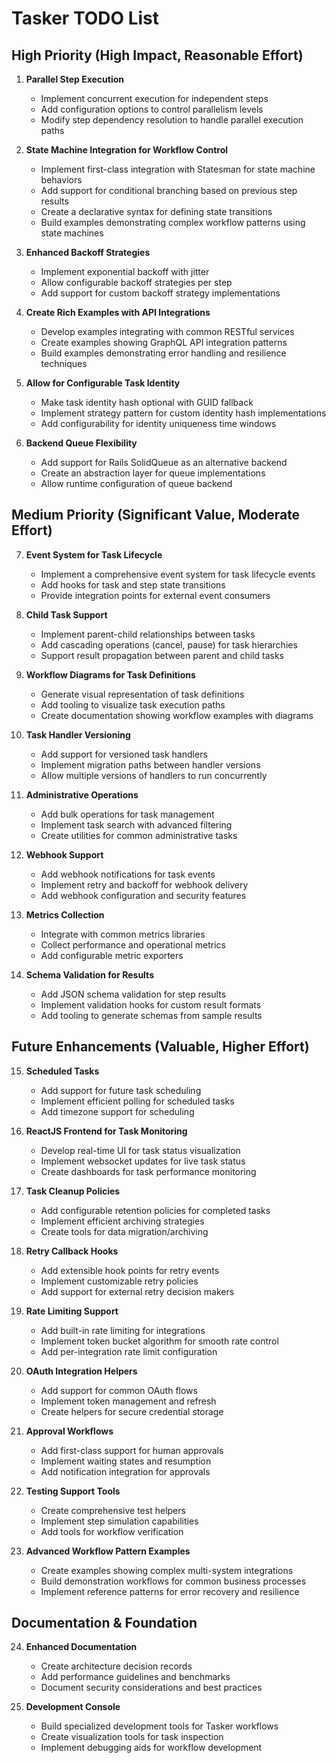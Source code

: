 # Tasker TODO List

## High Priority (High Impact, Reasonable Effort)

1. **Parallel Step Execution**
   - Implement concurrent execution for independent steps
   - Add configuration options to control parallelism levels
   - Modify step dependency resolution to handle parallel execution paths

2. **State Machine Integration for Workflow Control**
   - Implement first-class integration with Statesman for state machine behaviors
   - Add support for conditional branching based on previous step results
   - Create a declarative syntax for defining state transitions
   - Build examples demonstrating complex workflow patterns using state machines

3. **Enhanced Backoff Strategies**
   - Implement exponential backoff with jitter
   - Allow configurable backoff strategies per step
   - Add support for custom backoff strategy implementations

4. **Create Rich Examples with API Integrations**
   - Develop examples integrating with common RESTful services
   - Create examples showing GraphQL API integration patterns
   - Build examples demonstrating error handling and resilience techniques

5. **Allow for Configurable Task Identity**
   - Make task identity hash optional with GUID fallback
   - Implement strategy pattern for custom identity hash implementations
   - Add configurability for identity uniqueness time windows

6. **Backend Queue Flexibility**
   - Add support for Rails SolidQueue as an alternative backend
   - Create an abstraction layer for queue implementations
   - Allow runtime configuration of queue backend

## Medium Priority (Significant Value, Moderate Effort)

7. **Event System for Task Lifecycle**
   - Implement a comprehensive event system for task lifecycle events
   - Add hooks for task and step state transitions
   - Provide integration points for external event consumers

8. **Child Task Support**
   - Implement parent-child relationships between tasks
   - Add cascading operations (cancel, pause) for task hierarchies
   - Support result propagation between parent and child tasks

9. **Workflow Diagrams for Task Definitions**
   - Generate visual representation of task definitions
   - Add tooling to visualize task execution paths
   - Create documentation showing workflow examples with diagrams

10. **Task Handler Versioning**
    - Add support for versioned task handlers
    - Implement migration paths between handler versions
    - Allow multiple versions of handlers to run concurrently

11. **Administrative Operations**
    - Add bulk operations for task management
    - Implement task search with advanced filtering
    - Create utilities for common administrative tasks

12. **Webhook Support**
    - Add webhook notifications for task events
    - Implement retry and backoff for webhook delivery
    - Add webhook configuration and security features

13. **Metrics Collection**
    - Integrate with common metrics libraries
    - Collect performance and operational metrics
    - Add configurable metric exporters

14. **Schema Validation for Results**
    - Add JSON schema validation for step results
    - Implement validation hooks for custom result formats
    - Add tooling to generate schemas from sample results

## Future Enhancements (Valuable, Higher Effort)

15. **Scheduled Tasks**
    - Add support for future task scheduling
    - Implement efficient polling for scheduled tasks
    - Add timezone support for scheduling

16. **ReactJS Frontend for Task Monitoring**
    - Develop real-time UI for task status visualization
    - Implement websocket updates for live task status
    - Create dashboards for task performance monitoring

17. **Task Cleanup Policies**
    - Add configurable retention policies for completed tasks
    - Implement efficient archiving strategies
    - Create tools for data migration/archiving

18. **Retry Callback Hooks**
    - Add extensible hook points for retry events
    - Implement customizable retry policies
    - Add support for external retry decision makers

19. **Rate Limiting Support**
    - Add built-in rate limiting for integrations
    - Implement token bucket algorithm for smooth rate control
    - Add per-integration rate limit configuration

20. **OAuth Integration Helpers**
    - Add support for common OAuth flows
    - Implement token management and refresh
    - Create helpers for secure credential storage

21. **Approval Workflows**
    - Add first-class support for human approvals
    - Implement waiting states and resumption
    - Add notification integration for approvals

22. **Testing Support Tools**
    - Create comprehensive test helpers
    - Implement step simulation capabilities
    - Add tools for workflow verification

23. **Advanced Workflow Pattern Examples**
    - Create examples showing complex multi-system integrations
    - Build demonstration workflows for common business processes
    - Implement reference patterns for error recovery and resilience

## Documentation & Foundation

24. **Enhanced Documentation**
    - Create architecture decision records
    - Add performance guidelines and benchmarks
    - Document security considerations and best practices

25. **Development Console**
    - Build specialized development tools for Tasker workflows
    - Create visualization tools for task inspection
    - Implement debugging aids for workflow development
